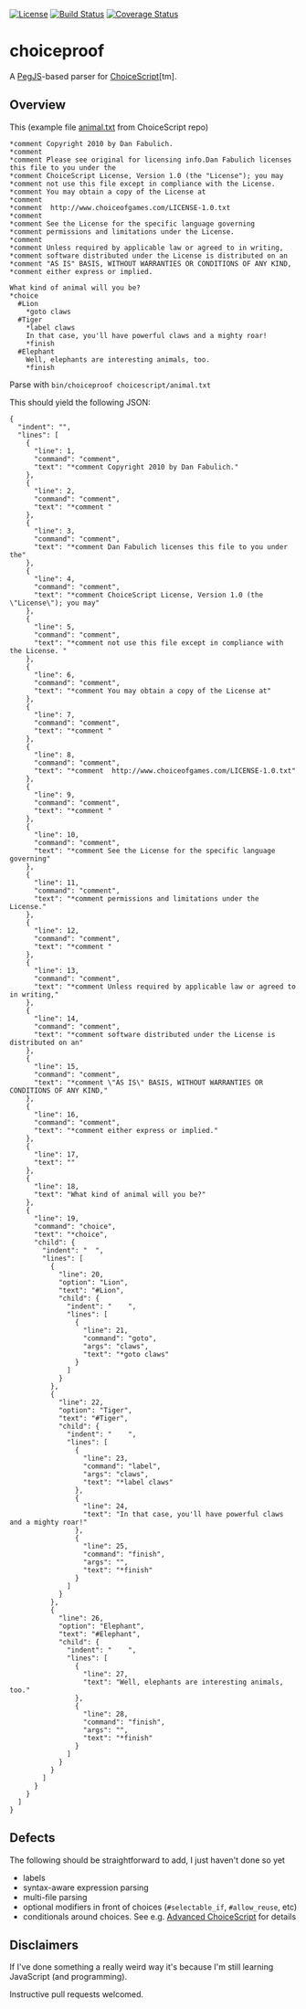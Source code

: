 [![License](https://img.shields.io/badge/License-BSD%203--Clause-blue.svg)](https://opensource.org/licenses/BSD-3-Clause)
[![Build Status](https://travis-ci.org/ihh/choiceproof.svg?branch=master)](https://travis-ci.org/ihh/choiceproof)
[![Coverage Status](https://coveralls.io/repos/github/ihh/choiceproof/badge.svg?branch=master)](https://coveralls.io/github/ihh/choiceproof?branch=master)

# choiceproof

A [PegJS](https://pegjs.org/)-based parser for [ChoiceScript](https://www.choiceofgames.com/make-your-own-games/choicescript-intro/)[tm].

## Overview

This (example file [animal.txt](choicescript/animal.txt) from ChoiceScript repo)
~~~~
*comment Copyright 2010 by Dan Fabulich.
*comment 
*comment Please see original for licensing info.Dan Fabulich licenses this file to you under the
*comment ChoiceScript License, Version 1.0 (the "License"); you may
*comment not use this file except in compliance with the License. 
*comment You may obtain a copy of the License at
*comment 
*comment  http://www.choiceofgames.com/LICENSE-1.0.txt
*comment 
*comment See the License for the specific language governing
*comment permissions and limitations under the License.
*comment 
*comment Unless required by applicable law or agreed to in writing,
*comment software distributed under the License is distributed on an
*comment "AS IS" BASIS, WITHOUT WARRANTIES OR CONDITIONS OF ANY KIND,
*comment either express or implied.

What kind of animal will you be?
*choice
  #Lion
    *goto claws
  #Tiger
    *label claws
    In that case, you'll have powerful claws and a mighty roar!
    *finish
  #Elephant
    Well, elephants are interesting animals, too.
    *finish
~~~~

Parse with `bin/choiceproof choicescript/animal.txt`

This should yield the following JSON:

~~~~
{
  "indent": "",
  "lines": [
    {
      "line": 1,
      "command": "comment",
      "text": "*comment Copyright 2010 by Dan Fabulich."
    },
    {
      "line": 2,
      "command": "comment",
      "text": "*comment "
    },
    {
      "line": 3,
      "command": "comment",
      "text": "*comment Dan Fabulich licenses this file to you under the"
    },
    {
      "line": 4,
      "command": "comment",
      "text": "*comment ChoiceScript License, Version 1.0 (the \"License\"); you may"
    },
    {
      "line": 5,
      "command": "comment",
      "text": "*comment not use this file except in compliance with the License. "
    },
    {
      "line": 6,
      "command": "comment",
      "text": "*comment You may obtain a copy of the License at"
    },
    {
      "line": 7,
      "command": "comment",
      "text": "*comment "
    },
    {
      "line": 8,
      "command": "comment",
      "text": "*comment  http://www.choiceofgames.com/LICENSE-1.0.txt"
    },
    {
      "line": 9,
      "command": "comment",
      "text": "*comment "
    },
    {
      "line": 10,
      "command": "comment",
      "text": "*comment See the License for the specific language governing"
    },
    {
      "line": 11,
      "command": "comment",
      "text": "*comment permissions and limitations under the License."
    },
    {
      "line": 12,
      "command": "comment",
      "text": "*comment "
    },
    {
      "line": 13,
      "command": "comment",
      "text": "*comment Unless required by applicable law or agreed to in writing,"
    },
    {
      "line": 14,
      "command": "comment",
      "text": "*comment software distributed under the License is distributed on an"
    },
    {
      "line": 15,
      "command": "comment",
      "text": "*comment \"AS IS\" BASIS, WITHOUT WARRANTIES OR CONDITIONS OF ANY KIND,"
    },
    {
      "line": 16,
      "command": "comment",
      "text": "*comment either express or implied."
    },
    {
      "line": 17,
      "text": ""
    },
    {
      "line": 18,
      "text": "What kind of animal will you be?"
    },
    {
      "line": 19,
      "command": "choice",
      "text": "*choice",
      "child": {
        "indent": "  ",
        "lines": [
          {
            "line": 20,
            "option": "Lion",
            "text": "#Lion",
            "child": {
              "indent": "    ",
              "lines": [
                {
                  "line": 21,
                  "command": "goto",
                  "args": "claws",
                  "text": "*goto claws"
                }
              ]
            }
          },
          {
            "line": 22,
            "option": "Tiger",
            "text": "#Tiger",
            "child": {
              "indent": "    ",
              "lines": [
                {
                  "line": 23,
                  "command": "label",
                  "args": "claws",
                  "text": "*label claws"
                },
                {
                  "line": 24,
                  "text": "In that case, you'll have powerful claws and a mighty roar!"
                },
                {
                  "line": 25,
                  "command": "finish",
                  "args": "",
                  "text": "*finish"
                }
              ]
            }
          },
          {
            "line": 26,
            "option": "Elephant",
            "text": "#Elephant",
            "child": {
              "indent": "    ",
              "lines": [
                {
                  "line": 27,
                  "text": "Well, elephants are interesting animals, too."
                },
                {
                  "line": 28,
                  "command": "finish",
                  "args": "",
                  "text": "*finish"
                }
              ]
            }
          }
        ]
      }
    }
  ]
}
~~~~

## Defects

The following should be straightforward to add, I just haven't done so yet

- labels
- syntax-aware expression parsing
- multi-file parsing
- optional modifiers in front of choices (`#selectable_if`, `#allow_reuse`, etc)
- conditionals around choices. See e.g. [Advanced ChoiceScript](https://www.choiceofgames.com/make-your-own-games/choicescript-advanced/) for details

## Disclaimers

If I've done something a really weird way it's because I'm still learning JavaScript (and programming).

Instructive pull requests welcomed.

